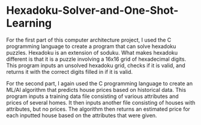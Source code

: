 # Hexadoku-Solver-and-One-Shot-Learning
For the first part of this computer architecture project, I used the C programming language to create a program that can solve hexadoku puzzles. Hexadoku is an extension of soduku. What makes hexadoku different is that it is a puzzle involving a 16x16 grid of hexadecimal digits. This program inputs an unsolved hexadoku grid, checks if it is valid, and returns it with the correct digits filled in if it is valid.

For the second part, I again used the C programming language to create an ML/AI algorithm that predicts house prices based on historical data. This program inputs a training data file consisting of various attributes and prices of several homes. It then inputs another file consisting of houses with attributes, but no prices. The algorithm then returns an estimated price for each inputted house based on the attributes that were given.
